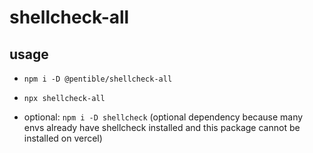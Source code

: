 # shellcheck-all

## usage

- `npm i -D @pentible/shellcheck-all`

- `npx shellcheck-all`

- optional: `npm i -D shellcheck` (optional dependency because many envs already
  have shellcheck installed and this package cannot be installed on vercel)
